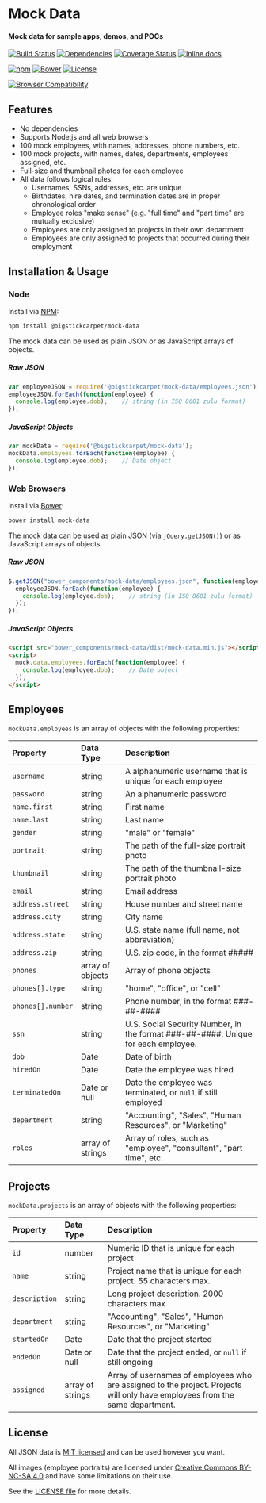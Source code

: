 Mock Data
============================
#### Mock data for sample apps, demos, and POCs

[![Build Status](https://api.travis-ci.org/BigstickCarpet/mock-data.svg)](https://travis-ci.org/BigstickCarpet/mock-data)
[![Dependencies](https://david-dm.org/BigstickCarpet/mock-data.svg)](https://david-dm.org/BigstickCarpet/mock-data)
[![Coverage Status](https://coveralls.io/repos/BigstickCarpet/mock-data/badge.svg?branch=master&service=github)](https://coveralls.io/r/BigstickCarpet/mock-data)
[![Inline docs](http://inch-ci.org/github/bigstickcarpet/mock-data.svg?branch=master&style=shields)](http://inch-ci.org/github/bigstickcarpet/mock-data)

[![npm](http://img.shields.io/npm/v/@bigstickcarpet/mock-data.svg)](https://www.npmjs.com/package/@bigstickcarpet/mock-data)
[![Bower](http://img.shields.io/bower/v/mock-data.svg)](#bower)
[![License](https://img.shields.io/npm/l/@bigstickcarpet/mock-data.svg)](LICENSE)

[![Browser Compatibility](https://saucelabs.com/browser-matrix/mock-data.svg)](http://bigstickcarpet.github.io/mock-data)


Features
--------------------------
* No dependencies
* Supports Node.js and all web browsers
* 100 mock employees, with names, addresses, phone numbers, etc.
* 100 mock projects, with names, dates, departments, employees assigned, etc.
* Full-size and thumbnail photos for each employee
* All data follows logical rules:
    - Usernames, SSNs, addresses, etc. are unique
    - Birthdates, hire dates, and termination dates are in proper chronological order
    - Employee roles "make sense" (e.g. "full time" and "part time" are mutually exclusive)
    - Employees are only assigned to projects in their own department
    - Employees are only assigned to projects that occurred during their employment


Installation &amp; Usage
--------------------------

### Node
Install via [NPM](https://docs.npmjs.com/getting-started/what-is-npm):

````bash
npm install @bigstickcarpet/mock-data
````

The mock data can be used as plain JSON or as JavaScript arrays of objects.

##### Raw JSON
```javascript
var employeeJSON = require('@bigstickcarpet/mock-data/employees.json');
employeeJSON.forEach(function(employee) {
  console.log(employee.dob);    // string (in ISO 8601 zulu format)
});
```

##### JavaScript Objects
```javascript
var mockData = require('@bigstickcarpet/mock-data');
mockData.employees.forEach(function(employee) {
  console.log(employee.dob);    // Date object
});
```

### Web Browsers
Install via [Bower](http://bower.io):

````bash
bower install mock-data
````

The mock data can be used as plain JSON (via [`jQuery.getJSON()`](https://api.jquery.com/jquery.getjson/)) or as JavaScript arrays of objects.

##### Raw JSON
```javascript
$.getJSON("bower_components/mock-data/employees.json", function(employeeJSON) {
  employeeJSON.forEach(function(employee) {
    console.log(employee.dob);    // string (in ISO 8601 zulu format)
  });
});
```


##### JavaScript Objects
```html
<script src="bower_components/mock-data/dist/mock-data.min.js"></script>
<script>
  mock.data.employees.forEach(function(employee) {
    console.log(employee.dob);    // Date object
  });
</script>
```


Employees
--------------------------
`mockData.employees` is an array of objects with the following properties:

| Property              | Data Type        | Description
|:----------------------|:-----------------|:----------------------------
| `username`            | string           | A alphanumeric username that is unique for each employee
| `password`            | string           | An alphanumeric password
| `name.first`          | string           | First name
| `name.last`           | string           | Last name
| `gender`              | string           | "male" or "female"
| `portrait`            | string           | The path of the full-size portrait photo
| `thumbnail`           | string           | The path of the thumbnail-size portrait photo
| `email`               | string           | Email address
| `address.street`      | string           | House number and street name
| `address.city`        | string           | City name
| `address.state`       | string           | U.S. state name (full name, not abbreviation)
| `address.zip`         | string           | U.S. zip code, in the format #####
| `phones`              | array of objects | Array of phone objects
| `phones[].type`       | string           | "home", "office", or "cell"
| `phones[].number`     | string           | Phone number, in the format ###-##-####
| `ssn`                 | string           | U.S. Social Security Number, in the format ###-##-####. Unique for each employee.
| `dob`                 | Date             | Date of birth
| `hiredOn`             | Date             | Date the employee was hired
| `terminatedOn`        | Date or null     | Date the employee was terminated, or `null` if still employed
| `department`          | string           | "Accounting", "Sales", "Human Resources", or "Marketing"
| `roles`               | array of strings | Array of roles, such as "employee", "consultant", "part time", etc.


Projects
--------------------------
`mockData.projects` is an array of objects with the following properties:

| Property              | Data Type        | Description
|:----------------------|:-----------------|:----------------------------
| `id`                  | number           | Numeric ID that is unique for each project
| `name`                | string           | Project name that is unique for each project. 55 characters max.
| `description`         | string           | Long project description. 2000 characters max
| `department`          | string           | "Accounting", "Sales", "Human Resources", or "Marketing"
| `startedOn`           | Date             | Date that the project started
| `endedOn`             | Date or null     | Date that the project ended, or `null` if still ongoing
| `assigned`            | array of strings | Array of usernames of employees who are assigned to the project. Projects will only have employees from the same department.


License
--------------------------
All JSON data is [MIT licensed](http://opensource.org/licenses/MIT) and can be used however you want.

All images (employee portraits) are licensed under [Creative Commons BY-NC-SA 4.0](https://creativecommons.org/licenses/by-nc-sa/2.0/deed.en) and have some limitations on their use.

See the [LICENSE file](LICENSE) for more details.
